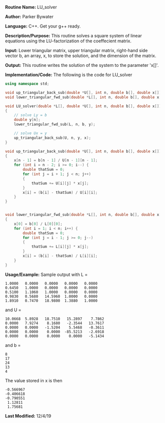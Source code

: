**Routine Name:** LU_solver

**Author:** Parker Bywater

**Language:** C++. Get your g++ ready.  

**Description/Purpose:** This routine solves a square system of linear equations using the LU-factorization of the coeffecient 
matrix. 

**Input:** Lower triangular matrix, upper triangular matrix, right-hand side vector b, an array, x, to store the solution, and the 
dimension of the matrix. 
 
**Output:** This routine writes the solution of the system to the parameter 'x[]'.

**Implementation/Code:** The following is the code for LU\_solver
```C++ 
using namespace std; 

void up_triangular_back_sub(double *U[], int n, double b[], double x[]);
void lower_triangular_fwd_sub(double *L[], int n, double b[], double x[]); 

void LU_solver(double *L[], double *U[], int n, double b[], double x[]) 
{
    // solve Ly = b 
    double y[n]; 
    lower_triangular_fwd_sub(L, n, b, y); 

    // solve Ux = y
    up_triangular_back_sub(U, n, y, x);  
}

void up_triangular_back_sub(double *U[], int n, double b[], double x[]) 
{
    x[n - 1] = b[n - 1] / U[n - 1][n - 1];
    for (int i = n - 2; i >= 0; i--) {
        double thatSum = 0;
        for (int j = i + 1; j < n; j++)
        {
            thatSum += U[i][j] * x[j];
        }
        x[i] = (b[i] - thatSum) / U[i][i];
    }
}


void lower_triangular_fwd_sub(double *L[], int n, double b[], double x[]) 
{
    x[0] = b[0] / L[0][0];
    for (int i = 1; i < n; i++) {
        double thatSum = 0;
        for (int j = i - 1; j >= 0; j--) 
        {
            thatSum += L[i][j] * x[j];
        }       
        x[i] = (b[i] - thatSum) / L[i][i];
    }
}

```
**Usage/Example:** Sample output with L = 

    1.0000   0.0000   0.0000   0.0000   0.0000
    0.6450   1.0000   0.0000   0.0000   0.0000
    0.5100   1.1060   1.0000   0.0000   0.0000
    0.9830   0.5680   14.5960  1.0000   0.0000
    1.8910   0.7470   18.9800  1.3880   1.0000

and U = 
        
    10.0668  5.8928   18.7510   15.2897    7.7862
    0.0000   7.9274    8.1680   -2.3544   13.7617
    0.0000   0.0000   -1.5204    5.5468   -0.3611
    0.0000   0.0000    0.0000  -85.5213   -2.6918
    0.0000   0.0000    0.0000    0.0000   -5.1434

and b = 
    
    8
    17
    24
    13
    4
    
The value stored in x is then 

    -0.566967
    -0.406618
    -0.790551
     1.12811
     1.75681


**Last Modified:** 12/4/19
